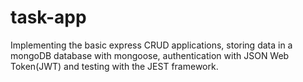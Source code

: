 # task-app
Implementing the basic express CRUD applications, storing data in a mongoDB database with mongoose, authentication with JSON Web Token(JWT)
and testing with the JEST framework.
